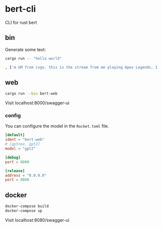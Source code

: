 # bert-cli

CLI for rust bert

## bin

Generate some text:

```sh
cargo run -- "hello world"
```

```sh
, I'm GM from csgo. this is the stream from me playing Apex Legends, I'm doing my best to play competitively and I have some games. I'm playing week 2 as a support
```

## web

```sh
cargo run --bin bert-web
```

Visit localhost:8000/swagger-ui

### config

You can configure the model in the `Rocket.toml` file.

```toml
[default]
ident = "bert-web"
# [gptneo, gpt2]
model = "gpt2"

[debug]
port = 8000

[release]
address = "0.0.0.0"
port = 8080
```

## docker

```sh
docker-compose build
docker-compose up
```

Visit localhost:8080/swagger-ui
